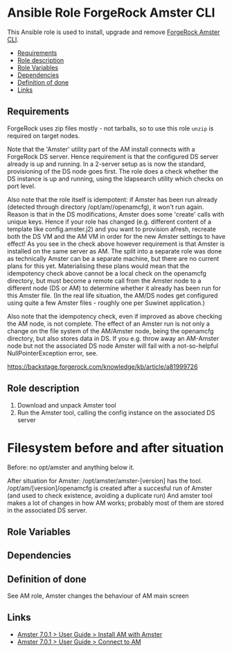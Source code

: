 # Ansible Role ForgeRock Amster CLI

This Ansible role is used to install, upgrade and remove [ForgeRock Amster CLI](https://backstage.forgerock.com/docs/amster/6.5/user-guide/).

<!-- MarkdownTOC levels="2,3" autolink="true" -->

- [Requirements](#requirements)
- [Role description](#role-description)
- [Role Variables](#role-variables)
- [Dependencies](#dependencies)
- [Definition of done](#definition-of-done)
- [Links](#links)

<!-- /MarkdownTOC -->

## Requirements

ForgeRock uses zip files mostly - not tarballs, so to use this role `unzip` is required on target nodes.

Note that the 'Amster' utility part of the AM install connects with a ForgeRock DS server.
Hence requirement is that the configured DS server already is up and running. In a 2-server setup as is now the standard, provisioning of the DS node goes first. The role does a check whether the DS instance is up and running, using the ldapsearch utility which checks on port level.

Also note that the role itself is idempotent: if Amster has been run already (detected through directory /opt/am/<version>/openamcfg), it won't run again. Reason is that in the DS modifications, Amster does some 'create' calls with unique keys.
Hence if your role has changed (e.g. different content of a template like config.amster.j2) and you want to provision afresh, recreate both the DS VM and the AM VM in order for the new Amster settings to have effect! As you see in the check above however requirement is that Amster is installed on the same server as AM. The split into a separate role was done as technically Amster can be a separate machine, but there are no current plans
for this yet. Materialising these plans would mean that the idempotency check above cannot be a local check on the openamcfg directory,
but must become a remote call from the Amster node to a different node (DS or AM) to determine whether it already has been run for this Amster file.
(In the real life situation, the AM/DS nodes get configured using quite a few Amster files - roughly one per Suwinet application.)

Also note that the idempotency check, even if improved as above checking the AM node, is not complete.
The effect of an Amster run is not only a change on the file system of the AM/Amster node, being the openamcfg directory, but also stores data in DS.
If you e.g. throw away an AM-Amster node but not the associated DS node Amster will fail with a not-so-helpful NullPointerException error, see.

https://backstage.forgerock.com/knowledge/kb/article/a81999726


## Role description

1. Download and unpack Amster tool
2. Run the Amster tool, calling the config instance on the associated DS server

# Filesystem before and after situation
Before: no opt/amster and anything below it.

After situation for Amster:
/opt/amster/amster-[version] has the tool.
/opt/am/[version]/openamcfg is created after a succesful run of Amster (and used to check existence, avoiding a duplicate run)
And amster tool makes a lot of changes in how AM works; probably most of them are stored in the associated DS server.



## Role Variables


## Dependencies

## Definition of done

See AM role, Amster changes the behaviour of AM main screen

## Links

* [Amster 7.0.1 > User Guide > Install AM with Amster](https://backstage.forgerock.com/docs/amster/7/user-guide/amster-install-am.html)
* [Amster 7.0.1 > User Guide > Connect to AM](https://backstage.forgerock.com/docs/amster/7/user-guide/amster-connecting.html)





